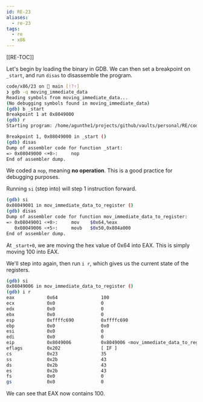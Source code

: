 ```yaml
---
id: RE-23
aliases:
  - re-23
tags:
  - re
  - x86
---
```


[[RE-TOC]]

Let's begin by loading the binary in GDB. We can then set a breakpoint on `_start`, and run `disas` to disassemble the program.

```bash
code/x86/23 on  main [!?⇡]
❯ gdb -q moving_immediate_data
Reading symbols from moving_immediate_data...
(No debugging symbols found in moving_immediate_data)
(gdb) b _start
Breakpoint 1 at 0x8049000
(gdb) r
Starting program: /home/agunthe1/projects/github/vaults/personal/RE/code/x86/23/moving_immediate_data

Breakpoint 1, 0x08049000 in _start ()
(gdb) disas
Dump of assembler code for function _start:
=> 0x08049000 <+0>:     nop
End of assembler dump.
```

We coded a `nop`, meaning **no operation**. This is a good practice for debugging purposes.

Running `si` (step into) will step 1 instruction forward.

```bash
(gdb) si
0x08049001 in mov_immediate_data_to_register ()
(gdb) disas
Dump of assembler code for function mov_immediate_data_to_register:
=> 0x08049001 <+0>:     mov    $0x64,%eax
   0x08049006 <+5>:     movb   $0x50,0x804a000
End of assembler dump.
```

At `_start+0`, we are moving the hex value of 0x64 into EAX. This is simply moving 100 into EAX.

We'll step into again, then run `i r`, which gives us the current state of the registers.

```bash
(gdb) si
0x08049006 in mov_immediate_data_to_register ()
(gdb) i r
eax            0x64                100
ecx            0x0                 0
edx            0x0                 0
ebx            0x0                 0
esp            0xffffc690          0xffffc690
ebp            0x0                 0x0
esi            0x0                 0
edi            0x0                 0
eip            0x8049006           0x8049006 <mov_immediate_data_to_register+5>
eflags         0x202               [ IF ]
cs             0x23                35
ss             0x2b                43
ds             0x2b                43
es             0x2b                43
fs             0x0                 0
gs             0x0                 0
```

We can see that EAX now contains 100.
